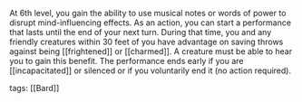 At 6th level, you gain the ability to use musical notes or words of power to disrupt mind-influencing effects. As an action, you can start a performance that lasts until the end of your next turn. During that time, you and any friendly creatures within 30 feet of you have advantage on saving throws against being [[frightened]] or [[charmed]]. A creature must be able to hear you to gain this benefit. The performance ends early if you are [[incapacitated]] or silenced or if you voluntarily end it (no action required).

tags: [[Bard]]